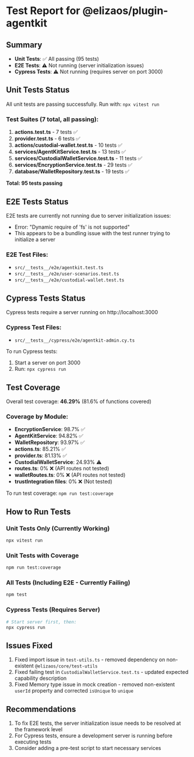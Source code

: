 # Test Report for @elizaos/plugin-agentkit

## Summary
- **Unit Tests**: ✅ All passing (95 tests)
- **E2E Tests**: ⚠️ Not running (server initialization issues)
- **Cypress Tests**: ⚠️ Not running (requires server on port 3000)

## Unit Tests Status

All unit tests are passing successfully. Run with: `npx vitest run`

### Test Suites (7 total, all passing):
1. **actions.test.ts** - 7 tests ✅
2. **provider.test.ts** - 6 tests ✅
3. **actions/custodial-wallet.test.ts** - 10 tests ✅
4. **services/AgentKitService.test.ts** - 13 tests ✅
5. **services/CustodialWalletService.test.ts** - 11 tests ✅
6. **services/EncryptionService.test.ts** - 29 tests ✅
7. **database/WalletRepository.test.ts** - 19 tests ✅

**Total: 95 tests passing**

## E2E Tests Status

E2E tests are currently not running due to server initialization issues:
- Error: "Dynamic require of 'fs' is not supported"
- This appears to be a bundling issue with the test runner trying to initialize a server

### E2E Test Files:
- `src/__tests__/e2e/agentkit.test.ts`
- `src/__tests__/e2e/user-scenarios.test.ts`
- `src/__tests__/e2e/custodial-wallet.test.ts`

## Cypress Tests Status

Cypress tests require a server running on http://localhost:3000

### Cypress Test Files:
- `src/__tests__/cypress/e2e/agentkit-admin.cy.ts`

To run Cypress tests:
1. Start a server on port 3000
2. Run: `npx cypress run`

## Test Coverage

Overall test coverage: **46.29%** (81.6% of functions covered)

### Coverage by Module:
- **EncryptionService**: 98.7% ✅
- **AgentKitService**: 94.82% ✅
- **WalletRepository**: 93.97% ✅
- **actions.ts**: 85.21% ✅
- **provider.ts**: 81.13% ✅
- **CustodialWalletService**: 24.93% ⚠️
- **routes.ts**: 0% ❌ (API routes not tested)
- **walletRoutes.ts**: 0% ❌ (API routes not tested)
- **trustIntegration files**: 0% ❌ (Not tested)

To run test coverage: `npm run test:coverage`

## How to Run Tests

### Unit Tests Only (Currently Working)
```bash
npx vitest run
```

### Unit Tests with Coverage
```bash
npm run test:coverage
```

### All Tests (Including E2E - Currently Failing)
```bash
npm test
```

### Cypress Tests (Requires Server)
```bash
# Start server first, then:
npx cypress run
```

## Issues Fixed

1. Fixed import issue in `test-utils.ts` - removed dependency on non-existent `@elizaos/core/test-utils`
2. Fixed failing test in `CustodialWalletService.test.ts` - updated expected capability description
3. Fixed Memory type issue in mock creation - removed non-existent `userId` property and corrected `isUnique` to `unique`

## Recommendations

1. To fix E2E tests, the server initialization issue needs to be resolved at the framework level
2. For Cypress tests, ensure a development server is running before executing tests
3. Consider adding a pre-test script to start necessary services 